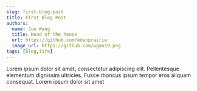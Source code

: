 ```yaml
---
slug: first-blog-post
title: First Blog Post
authors:
  name: Jun Wang
  title: Head of the house
  url: https://github.com/edenprairie
  image_url: https://github.com/wgao19.png
tags: [blog,life]
---
```


Lorem ipsum dolor sit amet, consectetur adipiscing elit. Pellentesque elementum dignissim ultricies. Fusce rhoncus ipsum tempor eros aliquam consequat. Lorem ipsum dolor sit amet
